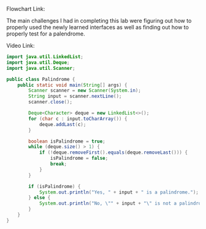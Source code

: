 Flowchart Link: 

The main challenges I had in completing this lab were figuring out how to properly used the newly learned interfaces as well as finding out how to properly test for a palendrome.

Video Link: 

```java
import java.util.LinkedList;
import java.util.Deque;
import java.util.Scanner;

public class Palindrome {
    public static void main(String[] args) {
        Scanner scanner = new Scanner(System.in);
        String input = scanner.nextLine();
        scanner.close();

        Deque<Character> deque = new LinkedList<>();
        for (char c : input.toCharArray()) {
            deque.addLast(c);
        }

        boolean isPalindrome = true;
        while (deque.size() > 1) {
            if (!deque.removeFirst().equals(deque.removeLast())) {
                isPalindrome = false;
                break;
            }
        }

        if (isPalindrome) {
            System.out.println("Yes, " + input + " is a palindrome.");
        } else {
            System.out.println("No, \"" + input + "\" is not a palindrome.");
        }
    }
}
```
